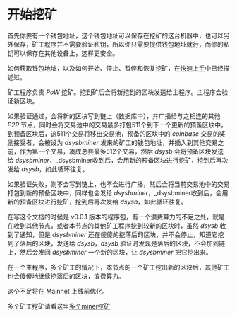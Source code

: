 # 开始挖矿

首先你要有一个钱包地址，这个钱包地址可以保存在挖矿的这台机器中，也可以另外保存，矿工程序并不需要验证私钥，所以你只需要提供钱包地址就行，而你的私钥可以保存在其他设备上，这样更安全。


如何获取钱包地址，以及如何开始、停止、暂停和恢复挖矿，在[快速上手](quickstart_zh.md)中已经描述过。

矿工程序负责 _PoW_ 挖矿。挖到矿后会将新挖到的区块发送给主程序。主程序会验证新区块。

如果验证通过，会将新的区块写到链上（数据库中），并广播给与之相连的其他 _P2P_ 节点，同时会将交易池中的交易最多打包511个到下一个更新的预备区块中，到预备区块后，这511个交易将移出交易池，预备的区块中的 _coinbase_ 交易的奖励接受者，会被设为 _dsysbminer_ 发来的矿工的钱包地址，并插入到其他交易之前，作为第一个交易，凑成总共最多512个交易，然后 _dsysb_ 会将预备区块发送给 _dsysbminer_，_dsysbminer收到后，会用新的预备区块进行挖矿，挖到后再次发给 _dsysb_，如此循环往复。

如果验证失败，则不会写到链上，也不会进行广播，然后会将当前交易池中的交易打包到新的预备区块中，同样也会发给 _dsysbminer_，_dsysbminer收到后，会用新的预备区块进行挖矿，挖到后再次发给 _dsysb_，如此循环往复。

在写这个文档的时候是 v0.0.1 版本的程序包，有一个浪费算力的不足之处，就是在收到其他节点，或者本节点的其他矿工程序挖到较新的区块时，虽然 _dsysb_ 收到了通知，但是 _dsysbminer_ 还在傻傻的挖落后的区块，并不会停止，知道它挖到了落后的区块，发送给 _dsysb_，_dsysb_ 验证时发现是落后的区块，不会加到链上，然后会发回 _dsysbminer_ 一个新的区块，让 _dsysbminer_ 把它挖出来。

在一个主程序，多个矿工的情况下，本节点的一个矿工挖出新的区块后，其他矿工也会傻傻地继续挖落后的区块，浪费算力。

这个不足将在 Mainnet 上线前优化。

多个矿工挖矿请看这里[多个miner挖矿](t03_zh.md)
